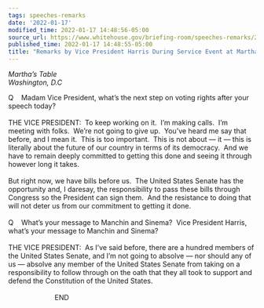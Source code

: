 ```yaml
---
tags: speeches-remarks
date: '2022-01-17'
modified_time: 2022-01-17 14:48:56-05:00
source_url: https://www.whitehouse.gov/briefing-room/speeches-remarks/2022/01/17/remarks-by-vice-president-harris-during-service-event-at-marthas-table/
published_time: 2022-01-17 14:48:55-05:00
title: "Remarks by Vice President Harris During Service Event at Martha\u2019s\_Table"
---
```

 
*Martha’s Table  
*Washington, D.C**

Q    Madam Vice President, what’s the next step on voting rights after
your speech today?  
   
THE VICE PRESIDENT:  To keep working on it.  I’m making calls.  I’m
meeting with folks.  We’re not going to give up.  You’ve heard me say
that before, and I mean it.  This is too important.  This is not about —
it — this is literally about the future of our country in terms of its
democracy.  And we have to remain deeply committed to getting this done
and seeing it through however long it takes.   
   
But right now, we have bills before us.  The United States Senate has
the opportunity and, I daresay, the responsibility to pass these bills
through Congress so the President can sign them.  And the resistance to
doing that will not deter us from our commitment to getting it done.  
   
Q    What’s your message to Manchin and Sinema?  Vice President Harris,
what’s your message to Manchin and Sinema?  
   
THE VICE PRESIDENT:  As I’ve said before, there are a hundred members of
the United States Senate, and I’m not going to absolve — nor should any
of us — absolve any member of the United States Senate from taking on a
responsibility to follow through on the oath that they all took to
support and defend the Constitution of the United States.   
   
                        END

